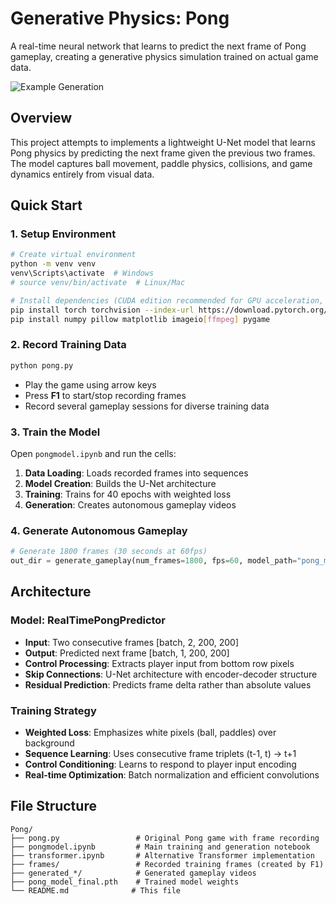 # Generative Physics: Pong

A real-time neural network that learns to predict the next frame of Pong gameplay, creating a generative physics simulation trained on actual game data.

![Example Generation](https://github.com/user-attachments/assets/005f9443-fb35-43e5-9ded-4f0b08a1d0a2)

## Overview

This project attempts to implements a lightweight U-Net model that learns Pong physics by predicting the next frame given the previous two frames. The model captures ball movement, paddle physics, collisions, and game dynamics entirely from visual data.

## Quick Start

### 1. Setup Environment

```bash
# Create virtual environment
python -m venv venv
venv\Scripts\activate  # Windows
# source venv/bin/activate  # Linux/Mac

# Install dependencies (CUDA edition recommended for GPU acceleration, check version)
pip install torch torchvision --index-url https://download.pytorch.org/whl/cu128
pip install numpy pillow matplotlib imageio[ffmpeg] pygame
```

### 2. Record Training Data

```bash
python pong.py
```

- Play the game using arrow keys
- Press **F1** to start/stop recording frames
- Record several gameplay sessions for diverse training data

### 3. Train the Model

Open `pongmodel.ipynb` and run the cells:

1. **Data Loading**: Loads recorded frames into sequences
2. **Model Creation**: Builds the U-Net architecture
3. **Training**: Trains for 40 epochs with weighted loss
4. **Generation**: Creates autonomous gameplay videos

### 4. Generate Autonomous Gameplay

```python
# Generate 1800 frames (30 seconds at 60fps)
out_dir = generate_gameplay(num_frames=1800, fps=60, model_path="pong_model_final.pth")
```

## Architecture

### Model: RealTimePongPredictor

- **Input**: Two consecutive frames [batch, 2, 200, 200]
- **Output**: Predicted next frame [batch, 1, 200, 200]
- **Control Processing**: Extracts player input from bottom row pixels
- **Skip Connections**: U-Net architecture with encoder-decoder structure
- **Residual Prediction**: Predicts frame delta rather than absolute values

### Training Strategy

- **Weighted Loss**: Emphasizes white pixels (ball, paddles) over background
- **Sequence Learning**: Uses consecutive frame triplets (t-1, t) → t+1
- **Control Conditioning**: Learns to respond to player input encoding
- **Real-time Optimization**: Batch normalization and efficient convolutions

## File Structure

```
Pong/
├── pong.py                 # Original Pong game with frame recording
├── pongmodel.ipynb         # Main training and generation notebook
├── transformer.ipynb       # Alternative Transformer implementation
├── frames/                 # Recorded training frames (created by F1)
├── generated_*/            # Generated gameplay videos
├── pong_model_final.pth    # Trained model weights
└── README.md              # This file
```
